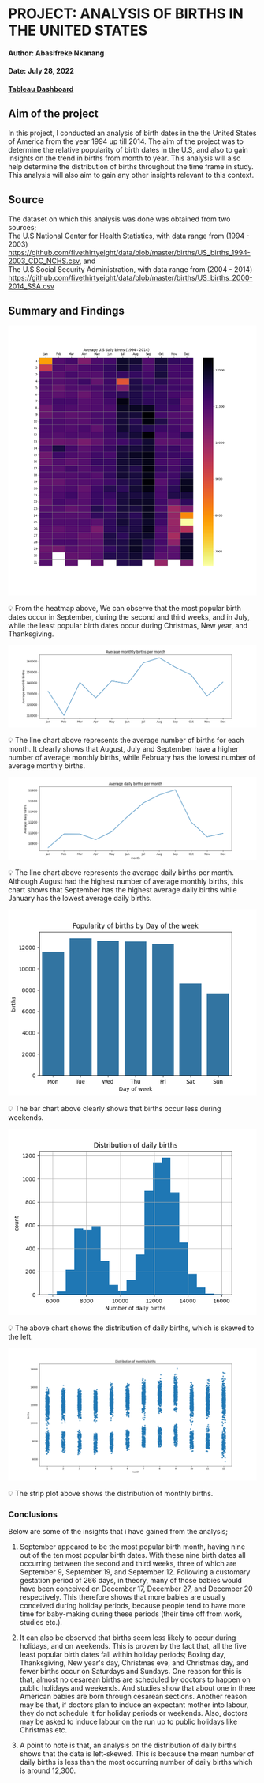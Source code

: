# PROJECT: ANALYSIS OF BIRTHS IN THE UNITED STATES
#### Author: Abasifreke Nkanang

#### Date: July 28, 2022
    
#### [Tableau Dashboard](https://public.tableau.com/app/profile/abasifreke.nkanang/viz/us_births_dataset1994-2014/Dashboard1)


## Aim of the project
 In this project, I conducted an analysis of birth dates in the the United States of America from the year 1994 up till 2014. The aim of the project was to determine the relative popularity of birth dates in the U.S, and also to gain insights on the trend in births from month to year. This analysis will also help determine the distribution of births throughout the time frame in study. This analysis will also aim to gain any other insights relevant to this context.


## Source
The dataset on which this analysis was done was obtained from two sources;<br> 
The U.S National Center for Health Statistics, with data range from (1994 - 2003) <https://github.com/fivethirtyeight/data/blob/master/births/US_births_1994-2003_CDC_NCHS.csv>, and <br>
The U.S Social Security Administration, with data range from (2004 - 2014) <https://github.com/fivethirtyeight/data/blob/master/births/US_births_2000-2014_SSA.csv>


## Summary and Findings

![Births Calendar Heatmap](Images/calendar_heatmap.png)

:bulb: From the heatmap above, We can observe that the most popular birth dates occur in September, during the second and third weeks, and in July, while the least popular birth dates occur during Christmas, New year, and Thanksgiving.


![Average Monthly Births](Images/avg_monthly_births.png)

:bulb: The line chart above represents the average number of births for each month. It clearly shows that August, July and September have a higher number of average monthly births, while February has the lowest number of average monthly births.


![Average Daily births per Month](Images/avg_daily_births_per_month.png)

:bulb: The line chart above represents the average daily births per month. Although August had the highest number of average monthly births, this chart shows that September has the highest average daily births while January has the lowest average daily births.


![Births per day of week](Images/births_per_day_of_week.png)

:bulb: The bar chart above clearly shows that births occur less during weekends.


![Distribution of daily births](Images/distribution_of_daily_births.png)

:bulb: The above chart shows the distribution of daily births, which is skewed to the left.


![Distribution of monthly births](Images/Distribution_of_monthly_births.png)

:bulb: The strip plot above shows the distribution of monthly births.


### Conclusions
Below are some of the insights that i have gained from the analysis;

1.	 September appeared to be the most popular birth month, having nine out of the ten most popular birth dates. With these nine birth dates all occurring between the second and third weeks, three of which are September 9, September 19, and September 12. Following a customary gestation period of 266 days, in theory, many of those babies would have been conceived on December 17, December 27, and December 20 respectively. This therefore shows that more babies are usually conceived during holiday periods, because people tend to have more time for baby-making during these periods (their time off from work, studies etc.).

2.  It can also be observed that births seem less likely to occur during holidays, and on weekends. This is proven by the fact that, all the five least popular birth dates fall within holiday periods; Boxing day, Thanksgiving, New year's day, Christmas eve, and Christmas day, and fewer births occur on Saturdays and Sundays. One reason for this is that, almost no cesarean births are scheduled      by doctors to happen on public holidays and weekends. And studies show that about one in three American babies are born through cesarean sections. Another reason may be that, if doctors plan to induce an expectant mother into labour, they do not schedule it for holiday periods or weekends. Also, doctors may be asked to induce labour on the run up to public holidays like Christmas etc.

3.  A point to note is that, an analysis on the distribution of daily births shows that the data is left-skewed. This is because the mean number of daily births is less than the most occurring number of daily births which is around 12,300.
